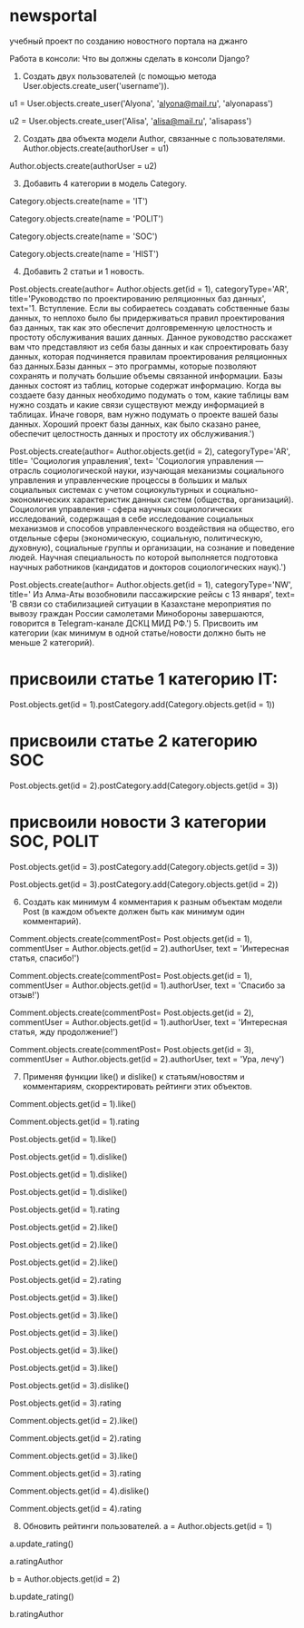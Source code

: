 # newsportal
учебный проект по созданию новостного портала на джанго


Работа в консоли:
Что вы должны сделать в консоли Django?
1.	Создать двух пользователей (с помощью метода User.objects.create_user('username')).

u1 = User.objects.create_user('Alyona', 'alyona@mail.ru', 'alyonapass')

u2 = User.objects.create_user('Alisa', 'alisa@mail.ru', 'alisapass')

2.	Создать два объекта модели Author, связанные с пользователями.
Author.objects.create(authorUser = u1)

Author.objects.create(authorUser = u2)

3.	Добавить 4 категории в модель Category.

Category.objects.create(name = 'IT')

Category.objects.create(name = 'POLIT')

Category.objects.create(name = 'SOC')

Category.objects.create(name = 'HIST')

4.	Добавить 2 статьи и 1 новость.

Post.objects.create(author= Author.objects.get(id = 1), categoryType='AR', title='Руководство по проектированию реляционных баз данных', text='1. Вступление. Если вы собираетесь создавать собственные базы данных, то неплохо было бы придерживаться правил проектирования баз данных, так как это обеспечит долговременную целостность и простоту обслуживания ваших данных. Данное руководство расскажет вам что представляют из себя базы данных и как спроектировать базу данных, которая подчиняется правилам проектирования реляционных баз данных.Базы данных – это программы, которые позволяют сохранять и получать большие объемы связанной информации. Базы данных состоят из таблиц, которые содержат информацию. Когда вы создаете базу данных необходимо подумать о том, какие таблицы вам нужно создать и какие связи существуют между информацией в таблицах. Иначе говоря, вам нужно подумать о проекте вашей базы данных. Хороший проект базы данных, как было сказано ранее, обеспечит целостность данных и простоту их обслуживания.')

Post.objects.create(author= Author.objects.get(id = 2), categoryType='AR', title= 'Социология управления', text= 'Социология управления — отрасль социологической науки, изучающая механизмы социального управления и управленческие процессы в больших и малых социальных системах с учетом социокультурных и социально-экономических характеристик данных систем (общества, организаций). Социология управления - сфера научных социологических исследований, содержащая в себе исследование социальных механизмов и способов управленческого воздействия на общество, его отдельные сферы (экономическую, социальную, политическую, духовную), социальные группы и организации, на сознание и поведение людей. Научная специальность по которой выполняется подготовка научных работников (кандидатов и докторов социологических наук).')

Post.objects.create(author= Author.objects.get(id = 1), categoryType='NW', title=' Из Алма-Аты возобновили пассажирские рейсы с 13 января', text= 'В связи со стабилизацией ситуации в Казахстане мероприятия по вывозу граждан России самолетами Минобороны завершаются, говорится в Telegram-канале ДСКЦ МИД РФ.')
5.	Присвоить им категории (как минимум в одной статье/новости должно быть не меньше 2 категорий).

# присвоили статье 1 категорию IT:
Post.objects.get(id = 1).postCategory.add(Category.objects.get(id = 1))

# присвоили статье 2 категорию SOC
Post.objects.get(id = 2).postCategory.add(Category.objects.get(id = 3))

# присвоили новости 3 категории SOC, POLIT
Post.objects.get(id = 3).postCategory.add(Category.objects.get(id = 3))

Post.objects.get(id = 3).postCategory.add(Category.objects.get(id = 2))

6.	Создать как минимум 4 комментария к разным объектам модели Post (в каждом объекте должен быть как минимум один комментарий).
	
Comment.objects.create(commentPost= Post.objects.get(id = 1), commentUser = Author.objects.get(id = 2).authorUser, text = 'Интересная статья, спасибо!')

Comment.objects.create(commentPost= Post.objects.get(id = 1), commentUser = Author.objects.get(id = 1).authorUser, text = 'Спасибо за отзыв!')

Comment.objects.create(commentPost= Post.objects.get(id = 2), commentUser = Author.objects.get(id = 1).authorUser, text = 'Интересная статья, жду продолжение!')

Comment.objects.create(commentPost= Post.objects.get(id = 3), commentUser = Author.objects.get(id = 2).authorUser, text = 'Ура, лечу')


7.	Применяя функции like() и dislike() к статьям/новостям и комментариям, скорректировать рейтинги этих объектов.
	
Comment.objects.get(id = 1).like()

Comment.objects.get(id = 1).rating

Post.objects.get(id = 1).like()

Post.objects.get(id = 1).dislike()

Post.objects.get(id = 1).dislike()

Post.objects.get(id = 1).dislike()

Post.objects.get(id = 1).rating


Post.objects.get(id = 2).like()

Post.objects.get(id = 2).like()

Post.objects.get(id = 2).like()

Post.objects.get(id = 2).rating

Post.objects.get(id = 3).like()

Post.objects.get(id = 3).like()

Post.objects.get(id = 3).like()

Post.objects.get(id = 3).like()

Post.objects.get(id = 3).like()

Post.objects.get(id = 3).dislike()

Post.objects.get(id = 3).rating


Comment.objects.get(id = 2).like()

Comment.objects.get(id = 2).rating

Comment.objects.get(id = 3).like()

Comment.objects.get(id = 3).rating

Comment.objects.get(id = 4).dislike()

Comment.objects.get(id = 4).rating

8.	Обновить рейтинги пользователей.
a = Author.objects.get(id = 1)

a.update_rating()

a.ratingAuthor

b = Author.objects.get(id = 2)

b.update_rating()

b.ratingAuthor

